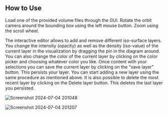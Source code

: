 ## How to Use

Load one of the provided volume files through the GUI. 
Rotate the orbit camera around the bounding box using the left mouse button. Zoom using the scroll wheel. 

The interactive editor allows to add and remove different iso-surface layers. 
You change the intensity (opacity) as well as the density (iso-value) of the current layer
in the visualization by dragging the pin in the diagram around. You can also change the color of the current layer
by clicking on the color picker and choosing whatever color you like. Once content with your selections
you can save the current layer by clicking on the "save layer" button. This persists your layer.
You can start adding a new layer using the same procedure as mentioned above. 
It is also possible to delete the most recent layer by clicking on the Delete layer button.
This deletes the last layer you persisted. 

![Screenshot 2024-07-04 201048](https://github.com/nikiblauer/volume_vis/assets/39680062/560348d3-aac5-460d-b7ff-f73ff167687a)

![Screenshot 2024-07-04 201207](https://github.com/nikiblauer/volume_vis/assets/39680062/9e2009e8-c79a-4f2c-8ec8-7cc71d340573)
